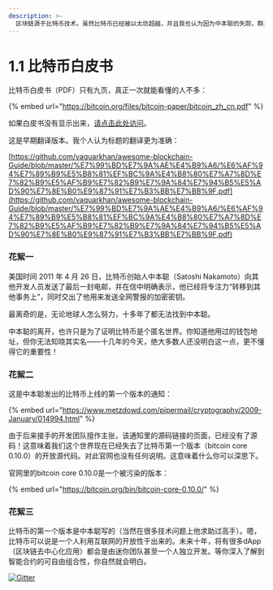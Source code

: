 ```yaml
---
description: >-
  区块链源于比特币技术。虽然比特币已经被以太坊超越，并且我也认为因为中本聪的失踪，群龙无首，导致比特币无法继续更新换代，已经走到了尽头。但《比特币白皮书》仍然是值得我们仔细研读的文献！
---
```


# 1.1 比特币白皮书

比特币白皮书（PDF）只有九页，真正一次就能看懂的人不多：

{% embed url="https://bitcoin.org/files/bitcoin-paper/bitcoin_zh_cn.pdf" %}

如果白皮书没有显示出来，[请点击此处访问](https://bitcoin.org/files/bitcoin-paper/bitcoin\_zh\_cn.pdf)。

这是早期翻译版本。我个人认为标题的翻译更为准确：

[https://github.com/vaquarkhan/awesome-blockchain-Guide/blob/master/%E7%99%BD%E7%9A%AE%E4%B9%A6/%E6%AF%94%E7%89%B9%E5%B8%81%EF%BC%9A%E4%B8%80%E7%A7%8D%E7%82%B9%E5%AF%B9%E7%82%B9%E7%9A%84%E7%94%B5%E5%AD%90%E7%8E%B0%E9%87%91%E7%B3%BB%E7%BB%9F.pdf](https://github.com/vaquarkhan/awesome-blockchain-Guide/blob/master/%E7%99%BD%E7%9A%AE%E4%B9%A6/%E6%AF%94%E7%89%B9%E5%B8%81%EF%BC%9A%E4%B8%80%E7%A7%8D%E7%82%B9%E5%AF%B9%E7%82%B9%E7%9A%84%E7%94%B5%E5%AD%90%E7%8E%B0%E9%87%91%E7%B3%BB%E7%BB%9F.pdf)

### 花絮一

美国时间 2011 年 4 月 26 日，比特币创始人中本聪（Satoshi Nakamoto）向其他开发人员发送了最后一封电邮，并在信中明确表示，他已经将专注力“转移到其他事务上”，同时交出了他用来发送全网警报的加密密钥。

最离奇的是，无论地球人怎么努力，十多年了都无法找到中本聪。

中本聪的离开，也许只是为了证明比特币是个匿名世界。你知道他用过的钱包地址，但你无法知晓其实名——十几年的今天，绝大多数人还没明白这一点，更不懂得它的重要性！

### 花絮二

这是中本聪发出的比特币上线的第一个版本的通知：

{% embed url="https://www.metzdowd.com/pipermail/cryptography/2009-January/014994.html" %}

由于后来接手的开发团队擅作主张，该通知里的源码链接的页面，已经没有了源码！这意味着我们这个世界现在已经失去了比特币第一个版本（bitcoin core 0.10.0）的开放源代码。对此官网也没有任何说明。这意味着什么你可以深思下。

官网里的bitcoin core 0.10.0是一个被污染的版本：

{% embed url="https://bitcoin.org/bin/bitcoin-core-0.10.0/" %}

### 花絮三

比特币的第一个版本是中本聪写的（当然在很多技术问题上他求助过高手）。嗯，比特币可以说是一个人利用互联网的开放性干出来的。未来十年，将有很多dApp（区块链去中心化应用）都会是由迷你团队甚至一个人独立开发。等你深入了解到智能合约的可自由组合性，你自然就会明白。

[![Gitter](https://badges.gitter.im/naturaldao/%E5%8C%BA%E5%9D%97%E9%93%BE%E6%A6%82%E8%AE%BA.svg)](https://gitter.im/naturaldao/%E5%8C%BA%E5%9D%97%E9%93%BE%E6%A6%82%E8%AE%BA)
